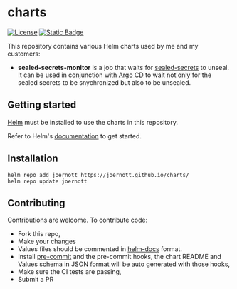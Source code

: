 # charts

[![License](https://img.shields.io/badge/License-Apache_2.0-blue.svg)](https://opensource.org/licenses/Apache-2.0)
[![Static Badge](https://img.shields.io/badge/gpg-71C590A765F752B9FEFCC4DF9AE0A5E8B053F8AE-blue)](https://keys.openpgp.org/search?q=signing%40ott-consult.de)

This repository contains various Helm charts used by me and my customers:

* **sealed-secrets-monitor** is a job that waits for [sealed-secrets](https://github.com/bitnami-labs/sealed-secrets) to unseal. It can be used in conjunction with [Argo CD](https://argo-cd.readthedocs.io/en/stable/) to wait not only for the sealed secrets to be snychronized but also to be unsealed.

## Getting started

[Helm](https://helm.sh) must be installed to use the charts in this repository.

Refer to Helm's [documentation](https://helm.sh/docs/) to get started.

## Installation

```console
helm repo add joernott https://joernott.github.io/charts/
helm repo update joernott
```

## Contributing

Contributions are welcome. To contribute code:

* Fork this repo,
* Make your changes
* Values files should be commented in [helm-docs](https://github.com/norwoodj/helm-docs) format.
* Install [pre-commit](https://pre-commit.com/) and the pre-commit hooks, the chart README and Values schema in JSON format will be auto generated with those hooks,
* Make sure the CI tests are passing,
* Submit a PR
